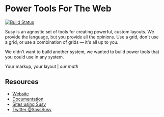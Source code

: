 Power Tools For The Web
=======================

[![Build Status](https://travis-ci.org/ericam/susy.png?branch=susy-next)](https://travis-ci.org/ericam/susy)

Susy is an agnostic set of tools
for creating powerful, custom layouts.
We provide the language,
but you provide all the opinions.
Use a grid, don't use a grid,
or use a combination of grids —
it's all up to you.

We didn't want to build another system,
we wanted to build power tools
that you could use in any system.

Your markup, your layout | *our math*

Resources
---------

- [Website](http://susy.oddbird.net/)
- [Documentation](http://susydocs.oddbird.net/)
- [Sites using Susy](http://susy.oddbird.net/sites-using-susy/)
- [Twitter @SassSusy](http://twitter.com/Sasssusy/)
